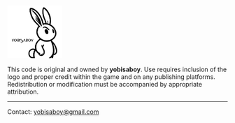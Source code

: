 <img src="https://github.com/yobisaboy/Resume/blob/main/yobisaboyLogo.png" alt="yobisaboy Logo" height="120" />

This code is original and owned by **yobisaboy**. Use requires inclusion of the logo and proper credit within the game and on any publishing platforms. Redistribution or modification must be accompanied by appropriate attribution.

---
Contact: [yobisaboy@gmail.com](mailto:yobisaboy@gmail.com)
